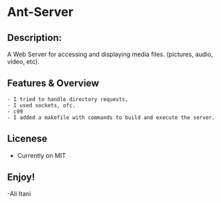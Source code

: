 # Ant-Server
## Description:
A Web Server for accessing and displaying media files. (pictures, audio, video, etc).

## Features & Overview
```
- I tried to handle directory requests,
- I used sockets, ofc.
- c99 
- I added a makefile with commands to build and execute the server.
```


## Licenese
- Currently on MIT

## Enjoy!
-Ali Itani

